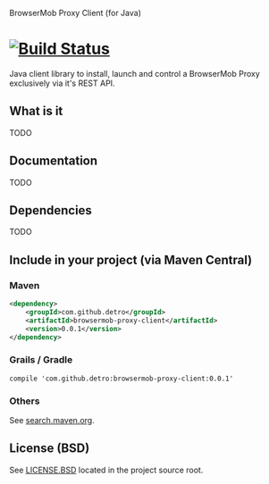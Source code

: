 BrowserMob Proxy Client (for Java)

[![Build Status](https://travis-ci.org/detro/browsermob-proxy-client.svg?branch=master)](https://travis-ci.org/detro/browsermob-proxy-client)
=============================================================================================================================================

Java client library to install, launch and control a BrowserMob Proxy
exclusively via it's REST API.

## What is it
TODO

## Documentation
TODO

## Dependencies
TODO

## Include in your project (via Maven Central)

### Maven
```xml
<dependency>
    <groupId>com.github.detro</groupId>
    <artifactId>browsermob-proxy-client</artifactId>
    <version>0.0.1</version>
</dependency>
```

### Grails / Gradle
```grails
compile 'com.github.detro:browsermob-proxy-client:0.0.1'
```

### Others
See [search.maven.org](http://search.maven.org/#search%7Cga%7C1%7Ca%3A%browsermob-proxy-client%22).

## License (BSD)

See [LICENSE.BSD](./LICENSE.BSD) located in the project source root.


